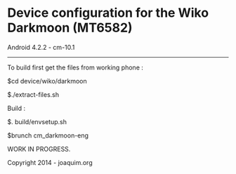 Device configuration for the Wiko Darkmoon (MT6582)
===============================

Android 4.2.2 - cm-10.1

-------------------------------

To build first get the files from working phone :

$cd device/wiko/darkmoon

$./extract-files.sh

Build :

$. build/envsetup.sh

$brunch cm_darkmoon-eng 



WORK IN PROGRESS.

Copyright 2014 - joaquim.org
